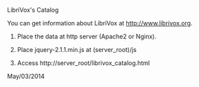 LibriVox's Catalog

You can get information about LibriVox at <http://www.librivox.org>.

1) Place the data at http server (Apache2 or Nginx).

2) Place jquery-2.1.1.min.js at (server_root)/js

3) Access http://server_root/librivox_catalog.html

May/03/2014

